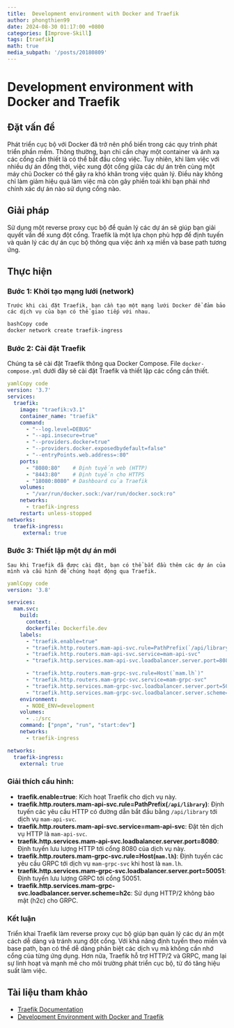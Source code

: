 ```yaml
---
title:  Development environment with Docker and Traefik
author: phongthien99
date: 2024-08-30 01:17:00 +0800
categories: [Improve-Skill]
tags: [traefik]
math: true
media_subpath: '/posts/20180809'
---
```

# Development environment with Docker and Traefik

## Đặt vấn đề

Phát triển cục bộ với Docker đã trở nên phổ biến trong các quy trình phát triển phần mềm. Thông thường, bạn chỉ cần chạy một container và ánh xạ các cổng cần thiết là có thể bắt đầu công việc. Tuy nhiên, khi làm việc với nhiều dự án đồng thời, việc xung đột cổng giữa các dự án trên cùng một máy chủ Docker có thể gây ra khó khăn trong việc quản lý. Điều này không chỉ làm giảm hiệu quả làm việc mà còn gây phiền toái khi bạn phải nhớ chính xác dự án nào sử dụng cổng nào.

## Giải pháp

Sử dụng một reverse proxy cục bộ để quản lý các dự án sẽ giúp bạn giải quyết vấn đề xung đột cổng. Traefik là một lựa chọn phù hợp để định tuyến và quản lý các dự án cục bộ thông qua việc ánh xạ miền và base path tương ứng.

## Thực hiện

### Bước 1: Khởi tạo mạng lưới (network)

    Trước khi cài đặt Traefik, bạn cần tạo một mạng lưới Docker để đảm bảo các dịch vụ của bạn có thể giao tiếp với nhau.

```bash
bashCopy code
docker network create traefik-ingress

```

### Bước 2: Cài đặt Traefik

Chúng ta sẽ cài đặt Traefik thông qua Docker Compose. File `docker-compose.yml` dưới đây sẽ cài đặt Traefik và thiết lập các cổng cần thiết.

```yaml
yamlCopy code
version: '3.7'
services:
  traefik:
    image: "traefik:v3.1"
    container_name: "traefik"
    command:
      - "--log.level=DEBUG"
      - "--api.insecure=true"
      - "--providers.docker=true"
      - "--providers.docker.exposedbydefault=false"
      - "--entryPoints.web.address=:80"
    ports:
      - "8080:80"    # Định tuyến web (HTTP)
      - "8443:80"    # Định tuyến cho HTTPS
      - "18080:8080" # Dashboard của Traefik
    volumes:
      - "/var/run/docker.sock:/var/run/docker.sock:ro"
    networks:
      - traefik-ingress
    restart: unless-stopped
networks:
  traefik-ingress:
     external: true

```

### Bước 3: Thiết lập một dự án mới

    Sau khi Traefik đã được cài đặt, bạn có thể bắt đầu thêm các dự án của mình và cấu hình để chúng hoạt động qua Traefik.

```yaml
yamlCopy code
version: '3.8'

services:
  mam.svc:
    build:
      context: .
      dockerfile: Dockerfile.dev
    labels:
      - "traefik.enable=true"
      - "traefik.http.routers.mam-api-svc.rule=PathPrefix(`/api/library`)"
      - "traefik.http.routers.mam-api-svc.service=mam-api-svc"
      - "traefik.http.services.mam-api-svc.loadbalancer.server.port=8080"

      - "traefik.http.routers.mam-grpc-svc.rule=Host(`mam.lh`)"
      - "traefik.http.routers.mam-grpc-svc.service=mam-grpc-svc"
      - "traefik.http.services.mam-grpc-svc.loadbalancer.server.port=50051"
      - "traefik.http.services.mam-grpc-svc.loadbalancer.server.scheme=h2c"
    environment:
      - NODE_ENV=development
    volumes:
      - .:/src
    command: ["pnpm", "run", "start:dev"]
    networks:
      - traefik-ingress

networks:
  traefik-ingress:
    external: true

```

### Giải thích cấu hình:

- **traefik.enable=true**: Kích hoạt Traefik cho dịch vụ này.
- **traefik.http.routers.mam-api-svc.rule=PathPrefix(`/api/library`)**: Định tuyến các yêu cầu HTTP có đường dẫn bắt đầu bằng `/api/library` tới dịch vụ `mam-api-svc`.
- **traefik.http.routers.mam-api-svc.service=mam-api-svc**: Đặt tên dịch vụ HTTP là `mam-api-svc`.
- **traefik.http.services.mam-api-svc.loadbalancer.server.port=8080**: Định tuyến lưu lượng HTTP tới cổng 8080 của dịch vụ này.
- **traefik.http.routers.mam-grpc-svc.rule=Host(`mam.lh`)**: Định tuyến các yêu cầu GRPC tới dịch vụ `mam-grpc-svc` khi host là `mam.lh`.
- **traefik.http.services.mam-grpc-svc.loadbalancer.server.port=50051**: Định tuyến lưu lượng GRPC tới cổng 50051.
- **traefik.http.services.mam-grpc-svc.loadbalancer.server.scheme=h2c**: Sử dụng HTTP/2 không bảo mật (h2c) cho GRPC.

### Kết luận

Triển khai Traefik làm reverse proxy cục bộ giúp bạn quản lý các dự án một cách dễ dàng và tránh xung đột cổng. Với khả năng định tuyến theo miền và base path, bạn có thể dễ dàng phân biệt các dịch vụ mà không cần nhớ cổng của từng ứng dụng. Hơn nữa, Traefik hỗ trợ HTTP/2 và GRPC, mang lại sự linh hoạt và mạnh mẽ cho môi trường phát triển cục bộ, từ đó tăng hiệu suất làm việc.

## Tài liệu tham khảo

- [Traefik Documentation](https://traefik.io/traefik)
- [Development Environment with Docker and Traefik](https://dev.to/flemming/development-enviroment-with-docker-and-traefik-1lg6)